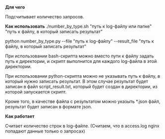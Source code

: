 **Для чего**

Подсчитывает количество запросов. 

**Как использовать**
./number_by_type.sh "путь к log-файлу или папке" "путь к файлу, в который записать результат"

python number_by_type.py --file "путь к log-файлу" --result_file "путь к файлу, в который записать результат"

При использовании bash-скрипта можно вместо пути к файлу задать путь к директории, и скрипт
выполнится для каждого log-файла в этой директории.

При использовании python-скрипта можно не указывать путь к файлу, в который нужно записать результат. В этом случае
результат будет записан в файл script_result.txt, который будет создан в директории, из которой 
запускается скрипт. 

Кроме того, в качестве файла с результатом можно указыть *.json файл, 
результат будет записан в формате json. 

**Как работает**

Считает количество строк в log-файле.
(Считаем, что в access.log nginx
 попадают данные только о запросах)
